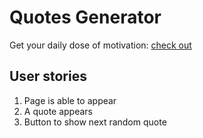 # Quotes Generator

Get your daily dose of motivation: [check out](https://quotify-l3q4.onrender.com/)

## User stories

1. Page is able to appear
2. A quote appears
3. Button to show next random quote

